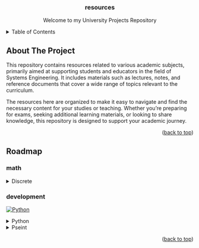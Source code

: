 <a id="readme-top"></a>
<!-- PROJECT LOGO -->
<br />
<div align="center">

  <h3 align="center">resources</h3>

  <p align="center">
    Welcome to my University Projects Repository
  </p>

</div>

<!-- TABLE OF CONTENTS -->
<details>
  <summary>Table of Contents</summary>
  <ol>
    <li><a href="#about-the-project">About The Project</a></li>
    <li><a href="#roadmap">Roadmap</a></li>
    <li><a href="#resources">Resources</a></li>
    <li><a href="#license">License</a></li>
    <li><a href="#contact">Contact</a></li>
  </ol>
</details> 

<!-- ABOUT THE PROJECT -->
## About The Project

This repository contains resources related to various academic subjects, primarily aimed at supporting students and educators in the field of Systems Engineering. It includes materials such as lectures, notes, and reference documents that cover a wide range of topics relevant to the curriculum.

The resources here are organized to make it easy to navigate and find the necessary content for your studies or teaching. Whether you’re preparing for exams, seeking additional learning materials, or looking to share knowledge, this repository is designed to support your academic journey.

<p align="right">(<a href="#readme-top">back to top</a>)</p>

<!-- ROADMAP -->
## Roadmap

### math

<details>
<summary>Discrete</summary>

```bash
Discrete
------
│  
├── Tutorials
│   ├── @Nacho_Cabanes
│   ├── @LaCasaInformatica
│   └── @hdeleon.net
│
├── Projects 
│    ├── Operators
│    ├── Conditionals
│    ├── Loops
│    ├── Functions
│    └── Modules
├── Csharp.csproj
├── Csharp.sln
└── .gitignore
```

</details> 

### development

[![Python](https://img.shields.io/badge/Python-3776AB.svg?style=for-the-badge&logo=Python&logoColor=white)](./development/Python/)


<details>
<summary>Python</summary>

[![PyPI](https://img.shields.io/badge/PyPI-3775A9.svg?style=for-the-badge&logo=PyPI&logoColor=white)](./development/Python/)
[![PyCharm](https://img.shields.io/badge/PyCharm-000000.svg?style=for-the-badge&logo=PyCharm&logoColor=white)](./development/Python/)
[![Jupyter](https://img.shields.io/badge/Jupyter-F37626.svg?style=for-the-badge&logo=Jupyter&logoColor=white)](./development/Python/)
[![NumPy](https://img.shields.io/badge/NumPy-013243.svg?style=for-the-badge&logo=NumPy&logoColor=white)](./development/Python/)

```bash
Python
------
│  
├── Tutorials
│   ├── @Nacho_Cabanes
│   ├── @LaCasaInformatica
│   └── @hdeleon.net
│
├── Projects 
│    ├── Operators
│    ├── Conditionals
│    ├── Loops
│    ├── Functions
│    └── Modules
├── Csharp.csproj
├── Csharp.sln
└── .gitignore
```

</details> 

<details>
<summary>Pseint</summary>

```bash
Python
------
│  
├── Tutorials
│   ├── @Nacho_Cabanes
│   ├── @LaCasaInformatica
│   └── @hdeleon.net
│
├── Projects 
│    ├── Operators
│    ├── Conditionals
│    ├── Loops
│    ├── Functions
│    └── Modules
├── Csharp.csproj
├── Csharp.sln
└── .gitignore
```

</details> 

<p align="right">(<a href="#readme-top">back to top</a>)</p>
